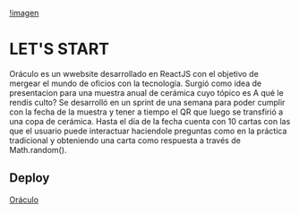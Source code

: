 [!imagen](oraculo.png)

# LET'S START

Oráculo es un wwebsite desarrollado en ReactJS con el objetivo de mergear el mundo de oficios con la tecnología.
Surgió como idea de presentacion para una muestra anual de cerámica cuyo tópico es A qué le rendís culto?
Se desarrolló en un sprint de una semana para poder cumplir con la fecha de la muestra y tener a tiempo el QR que luego se transfirió a una copa de cerámica.
Hasta el día de la fecha cuenta con 10 cartas con las que el usuario puede interactuar haciendole preguntas como en la práctica tradicional y obteniendo una carta como respuesta a través de Math.random().

## Deploy

[Oráculo](https://oraculo-guadasandoval.vercel.app/)

